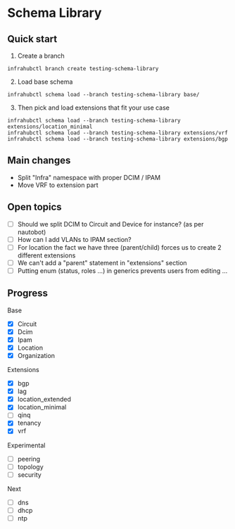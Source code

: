 # Schema Library

## Quick start

1. Create a branch

```console
infrahubctl branch create testing-schema-library
```

2. Load base schema

```console
infrahubctl schema load --branch testing-schema-library base/
```

3. Then pick and load extensions that fit your use case

```console
infrahubctl schema load --branch testing-schema-library extensions/location_minimal
infrahubctl schema load --branch testing-schema-library extensions/vrf
infrahubctl schema load --branch testing-schema-library extensions/bgp
```

## Main changes

- Split "Infra" namespace with proper DCIM / IPAM
- Move VRF to extension part

## Open topics

-[ ] Should we split DCIM to Circuit and Device for instance? (as per nautobot)
-[ ] How can I add VLANs to IPAM section?
-[ ] For location the fact we have three (parent/child) forces us to create 2 different extensions
-[ ] We can't add a "parent" statement in "extensions" section
-[ ] Putting enum (status, roles ...) in generics prevents users from editing ...

## Progress

Base
-[x] Circuit
-[x] Dcim
-[x] Ipam
-[x] Location
-[x] Organization

Extensions
-[x] bgp
-[x] lag
-[x] location_extended
-[x] location_minimal
-[ ] qinq
-[x] tenancy
-[x] vrf

Experimental
-[ ] peering
-[ ] topology
-[ ] security

Next
-[ ] dns
-[ ] dhcp
-[ ] ntp
